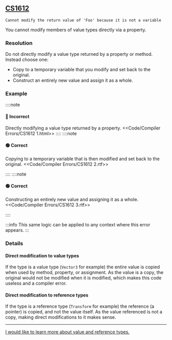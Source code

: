 ## [CS1612](https://docs.microsoft.com/en-us/dotnet/csharp/language-reference/compiler-messages/cs1612)

```
Cannot modify the return value of 'Foo' because it is not a variable
```

You cannot modify members of value types directly via a property.

### Resolution
Do not directly modify a value type returned by a property or method.
Instead choose one:
- Copy to a temporary variable that you modify and set back to the original.
- Construct an entirely new value and assign it as a whole.

### Example
::::note
#### 🔴 Incorrect
Directly modifying a value type returned by a property.
<<Code/Compiler Errors/CS1612 1.html>>
::::
::::note
#### 🟢 Correct
Copying to a temporary variable that is then modified and set back to the original.
<<Code/Compiler Errors/CS1612 2.rtf>>

::::
::::note
#### 🟢 Correct
Constructing an entirely new value and assigning it as a whole.
<<Code/Compiler Errors/CS1612 3.rtf>>

::::

:::info
This same logic can be applied to any context where this error appears.
:::

### Details
#### Direct modification to value types
If the type is a value type (`Vector3` for example) the entire value is copied when used by method, property, or assignment.
As the value is a copy, the original would not be modified when it is modified, which makes this code useless and a compiler error.

#### Direct modification to reference types
If the type is a reference type (`Transform` for example) the reference (a pointer) is copied, and not the value itself.
As the value referenced is not a copy, making direct modifications to it makes sense.

---

[I would like to learn more about value and reference types.](../Value%20And%20Reference%20Types.md)
